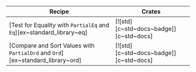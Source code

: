 | Recipe | Crates |
|---|---|
| [Test for Equality with `PartialEq` and `Eq`][ex~standard_library~eq] | [![std][c~std~docs~badge]][c~std~docs] |
| [Compare and Sort Values with `PartialOrd` and `Ord`][ex~standard_library~ord] | [![std][c~std~docs~badge]][c~std~docs] |
